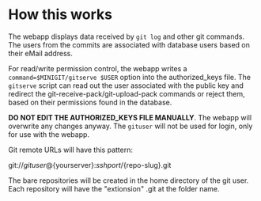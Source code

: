 # How this works

The webapp displays data received by `git log` and other git commands. The users from the commits are associated with database users based on their eMail address.

For read/write permission control, the webapp writes a `command=$MINIGIT/gitserve $USER` option into the authorized\_keys file. The `gitserve` script can read out the user associated with the public key and redirect the git-receive-pack/git-upload-pack commands or reject them, based on their permissions found in the database.

**DO NOT EDIT THE AUTHORIZED_KEYS FILE MANUALLY**. The webapp will overwrite any changes anyway. The `gituser` will not be used for login, only for use with the webapp.

Git remote URLs will have this pattern:

git://${gituser}@${yourserver}:${sshport}/${repo-slug}.git

The bare repositories will be created in the home directory of the git user. Each repository will have the "extionsion" .git at the folder name.
